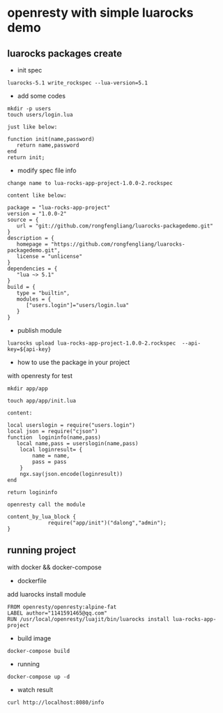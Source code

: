 # openresty with simple luarocks demo

## luarocks packages create

* init spec

```code
luarocks-5.1 write_rockspec --lua-version=5.1

```

* add some codes

```code
mkdir -p users
touch users/login.lua

just like below:

function init(name,password)
   return name,password
end
return init;

```

* modify spec file info

```code
change name to lua-rocks-app-project-1.0.0-2.rockspec

content like below:

package = "lua-rocks-app-project"
version = "1.0.0-2"
source = {
   url = "git://github.com/rongfengliang/luarocks-packagedemo.git"
}
description = {
   homepage = "https://github.com/rongfengliang/luarocks-packagedemo.git",
   license = "unlicense"
}
dependencies = {
   "lua ~> 5.1"
}
build = {
   type = "builtin",
   modules = {
      ["users.login"]="users/login.lua"
   }
}

```

* publish module

```code
luarocks upload lua-rocks-app-project-1.0.0-2.rockspec  --api-key=${api-key}
```

* how to use the package in your project

with  openresty for test

```code
mkdir app/app

touch app/app/init.lua

content:

local userslogin = require("users.login")
local json = require("cjson")
function  logininfo(name,pass)
   local name,pass = userslogin(name,pass)
    local loginresult= {
        name = name,
        pass = pass
    }
    ngx.say(json.encode(loginresult))
end

return logininfo

openresty call the module

content_by_lua_block {
             require("app/init")("dalong","admin");
}
```

## running project

with docker && docker-compose

* dockerfile

add luarocks install module

```code
FROM openresty/openresty:alpine-fat
LABEL author="1141591465@qq.com"
RUN /usr/local/openresty/luajit/bin/luarocks install lua-rocks-app-project

```

* build image

```code
docker-compose build
```

* running

```code
docker-compose up -d
```

* watch result

```code
curl http://localhost:8080/info
```
